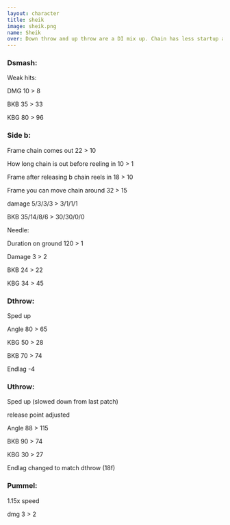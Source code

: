 ```yaml
---
layout: character
title: sheik
image: sheik.png
name: Sheik
over: Down throw and up throw are a DI mix up. Chain has less startup and endlag for cheeky jab resets and edge guards.
---
```


### Dsmash:

Weak hits:

DMG 10 > 8 

BKB 35 > 33

KBG 80 > 96


### Side b:

Frame chain comes out 22 > 10

How long chain is out before reeling in 10 > 1 

Frame after releasing b chain reels in 18 > 10

Frame you can move chain around 32 > 15

damage 5/3/3/3 > 3/1/1/1

BKB 35/14/8/6 > 30/30/0/0

Needle:

Duration on ground 120 > 1

Damage 3 > 2

BKB 24 > 22

KBG 34 > 45


### Dthrow:

Sped up

Angle 80 > 65

KBG 50 > 28

BKB 70 > 74

Endlag -4


### Uthrow:

Sped up (slowed down from last patch)

release point adjusted

Angle 88 > 115

BKB 90 > 74

KBG 30 > 27

Endlag changed to match dthrow (18f)


### Pummel:

1.15x speed

dmg 3 > 2